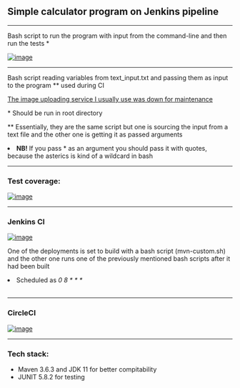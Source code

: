 <h2>Simple calculator program on Jenkins pipeline</h2>
<hr/>
<p> Bash script to run the program with input from the command-line and then run the tests * </p>
<a href="https://ibb.co/kDhwtPr"><img src="https://i.ibb.co/3F0jnP8/image.png" alt="image" border="0"></a>
<hr/>
<p> Bash script reading variables from text_input.txt and passing them as input to the program ** used during CI </p>
<a href="https://imgur.com/a/rXIn1e4"> The image uploading service I usually use was down for maintenance </a>
<br/>
<p> * Should be run in root directory </p>
<p> ** Essentially, they are the same script but one is sourcing the input from a text file and the other one is getting it as passed arguments </p>
<li> <strong>NB!</strong> If you pass * as an argument you should pass it with quotes, because the asterics is kind of a wildcard in bash </li>
<hr/>
  <h3>Test coverage:</h3>
  <a href="https://imgbb.com/"><img src="https://i.ibb.co/xq2SB2J/image.png" alt="image" border="0"></a>
<hr/>
  <h3>Jenkins CI </h3>
  <a href="https://ibb.co/ZGw59RL"><img src="https://i.ibb.co/Ntk5RgV/image.png" alt="image" border="0"></a>
  <p> One of the deployments is set to build with a bash script (mvn-custom.sh) and the other one runs one of the previously mentioned bash scripts after it had been built</p>
  <li>Scheduled as <em>0 8 * * *</em></li>
  <br/>
  <hr/>
  <h3>CircleCI</h3>
  <a href="https://ibb.co/q96mcbG"><img src="https://i.ibb.co/S0SVMqT/image.png" alt="image" border="0"></a>
<hr/>
  <h3>Tech stack: </h3>
  <ul>
    <li>Maven 3.6.3 and JDK 11 for better compitability</li>
    <li>JUNIT 5.8.2 for testing</li>
  </ul>
